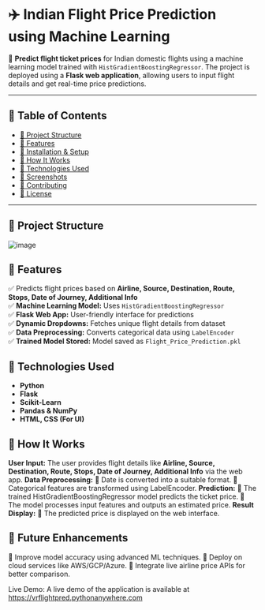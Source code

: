 
# ✈️ Indian Flight Price Prediction using Machine Learning  

🚀 **Predict flight ticket prices** for Indian domestic flights using a machine learning model trained with `HistGradientBoostingRegressor`. The project is deployed using a **Flask web application**, allowing users to input flight details and get real-time price predictions.

---

## 📌 Table of Contents  
- [📂 Project Structure](#-project-structure)  
- [🚀 Features](#-features)  
- [🔧 Installation & Setup](#-installation--setup)  
- [🎯 How It Works](#-how-it-works)  
- [📜 Technologies Used](#-technologies-used)  
- [📌 Screenshots](#-screenshots)  
- [🤝 Contributing](#-contributing)  
- [📜 License](#-license)  

---

## 📂 Project Structure  

![image](https://github.com/user-attachments/assets/70cf29b8-bf77-4b72-a48f-39f4a9cde9ec)



## 🚀 Features  

✅ Predicts flight prices based on **Airline, Source, Destination, Route, Stops, Date of Journey, Additional Info**  
✅ **Machine Learning Model:** Uses `HistGradientBoostingRegressor`  
✅ **Flask Web App:** User-friendly interface for predictions  
✅ **Dynamic Dropdowns:** Fetches unique flight details from dataset  
✅ **Data Preprocessing:** Converts categorical data using `LabelEncoder`  
✅ **Trained Model Stored:** Model saved as `Flight_Price_Prediction.pkl`  



## 📜 Technologies Used

- **Python**
- **Flask**
- **Scikit-Learn**
- **Pandas & NumPy**
- **HTML, CSS (For UI)**


## 🎯 How It Works
**User Input:** The user provides flight details like **Airline, Source, Destination, Route, Stops, Date of Journey, Additional Info** via the web app.
**Data Preprocessing:**
🔹 Date is converted into a suitable format.
🔹 Categorical features are transformed using LabelEncoder.
**Prediction:**
🔹 The trained HistGradientBoostingRegressor model predicts the ticket price.
🔹 The model processes input features and outputs an estimated price.
**Result Display:**
🔹 The predicted price is displayed on the web interface.




## 🚀 Future Enhancements
🔹 Improve model accuracy using advanced ML techniques.
🔹 Deploy on cloud services like AWS/GCP/Azure.
🔹 Integrate live airline price APIs for better comparison.


Live Demo:
A live demo of the application is available at https://vrflightpred.pythonanywhere.com

